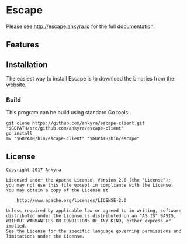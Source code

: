 # Escape 

Please see http://escape.ankyra.io for the full documentation.

## Features

## Installation

The easiest way to install Escape is to download the binaries from the website. 

### Build

This program can be build using standard Go tools. 

```
git clone https://github.com/ankyra/escape-client.git "$GOPATH/src/github.com/ankyra/escape-client"
go install
mv "$GOPATH/bin/escape-client" "$GOPATH/bin/escape"
```

## License

```
Copyright 2017 Ankyra

Licensed under the Apache License, Version 2.0 (the "License");
you may not use this file except in compliance with the License.
You may obtain a copy of the License at

    http://www.apache.org/licenses/LICENSE-2.0

Unless required by applicable law or agreed to in writing, software
distributed under the License is distributed on an "AS IS" BASIS,
WITHOUT WARRANTIES OR CONDITIONS OF ANY KIND, either express or implied.
See the License for the specific language governing permissions and
limitations under the License.
```
